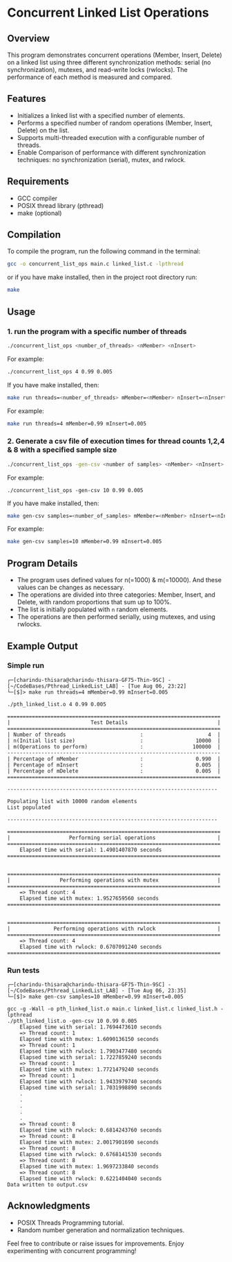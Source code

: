 # Concurrent Linked List Operations

## Overview
This program demonstrates concurrent operations (Member, Insert, Delete) on a linked list using three different synchronization methods: serial (no synchronization), mutexes, and read-write locks (rwlocks). The performance of each method is measured and compared.

## Features
- Initializes a linked list with a specified number of elements.
- Performs a specified number of random operations (Member, Insert, Delete) on the list.
- Supports multi-threaded execution with a configurable number of threads.
- Enable Comparison of performance with different synchronization techniques: no synchronization (serial), mutex, and rwlock.

## Requirements
- GCC compiler
- POSIX thread library (pthread)
- make (optional)

## Compilation
To compile the program, run the following command in the terminal:
```sh
gcc -o concurrent_list_ops main.c linked_list.c -lpthread
```
or if you have make installed, then in the project root directory run:
```sh
make 
```

## Usage
### 1. run the program with a specific number of threads 

```sh
./concurrent_list_ops <number_of_threads> <nMember> <nInsert>
```

For example:
```sh
./concurrent_list_ops 4 0.99 0.005
```
If you have make installed, then:
```sh
make run threads=<number_of_threads> mMember=<nMember> nInsert=<nInsert>
```
For example:
```sh
make run threads=4 mMember=0.99 mInsert=0.005
```

### 2. Generate a csv file of execution times for thread counts 1,2,4 & 8 with a specified sample size
```sh
./concurrent_list_ops -gen-csv <number of samples> <nMember> <nInsert>
```

For example:
```
./concurrent_list_ops -gen-csv 10 0.99 0.005
```
If you have make installed, then:

```sh
make gen-csv samples=<number_of_samples> mMember=<nMember> nInsert=<nInsert>
```
For example:
```sh
make gen-csv samples=10 mMember=0.99 mInsert=0.005

```

## Program Details
- The program uses defined values for n(=1000) & m(=10000). And these values can be changes as necessary.
- The operations are divided into three categories: Member, Insert, and Delete, with random proportions that sum up to 100%.
- The list is initially populated with `n` random elements.
- The operations are then performed serially, using mutexes, and using rwlocks.

## Example Output
### Simple run
```plaintext
┌─[charindu-thisara@charindu-thisara-GF75-Thin-9SC] - [~/CodeBases/Pthread_LinkedList_LAB] - [Tue Aug 06, 23:22]
└─[$]> make run threads=4 mMember=0.99 mInsert=0.005

./pth_linked_list.o 4 0.99 0.005

=====================================================================
|                          Test Details                             |
=====================================================================
| Number of threads                        :                     4  |
| n(Initial list size)                     :                 10000  |
| m(Operations to perform)                 :                100000  |
---------------------------------------------------------------------
| Percentage of mMember                    :                 0.990  |
| Percentage of mInsert                    :                 0.005  |
| Percentage of mDelete                    :                 0.005  |
=====================================================================

--------------------------------------------------------------------

Populating list with 10000 random elements
List populated

--------------------------------------------------------------------

=====================================================================
|                   Performing serial operations                    |
=====================================================================
    Elapsed time with serial: 1.4901407870 seconds
=====================================================================


=====================================================================
|                Performing operations with mutex                   |
=====================================================================
    => Thread count: 4
    Elapsed time with mutex: 1.9527659560 seconds
=====================================================================


=====================================================================
|              Performing operations with rwlock                    |
=====================================================================
    => Thread count: 4
    Elapsed time with rwlock: 0.6707091240 seconds
=====================================================================
```
### Run tests
```plaintext
┌─[charindu-thisara@charindu-thisara-GF75-Thin-9SC] - [~/CodeBases/Pthread_LinkedList_LAB] - [Tue Aug 06, 23:35]
└─[$]> make gen-csv samples=10 mMember=0.99 mInsert=0.005

gcc -g -Wall -o pth_linked_list.o main.c linked_list.c linked_list.h -lpthread
./pth_linked_list.o -gen-csv 10 0.99 0.005
    Elapsed time with serial: 1.7694473610 seconds
    => Thread count: 1
    Elapsed time with mutex: 1.6090136150 seconds
    => Thread count: 1
    Elapsed time with rwlock: 1.7903477480 seconds
    Elapsed time with serial: 1.7227859240 seconds
    => Thread count: 1
    Elapsed time with mutex: 1.7721479240 seconds
    => Thread count: 1
    Elapsed time with rwlock: 1.9433979740 seconds
    Elapsed time with serial: 1.7031998890 seconds
    .
    .
    .
    .
    .
    => Thread count: 8
    Elapsed time with rwlock: 0.6814243760 seconds
    => Thread count: 8
    Elapsed time with mutex: 2.0017901690 seconds
    => Thread count: 8
    Elapsed time with rwlock: 0.6768141530 seconds
    => Thread count: 8
    Elapsed time with mutex: 1.9697233840 seconds
    => Thread count: 8
    Elapsed time with rwlock: 0.6221404040 seconds
Data written to output.csv
```

## Acknowledgments
- POSIX Threads Programming tutorial.
- Random number generation and normalization techniques.

Feel free to contribute or raise issues for improvements. Enjoy experimenting with concurrent programming!